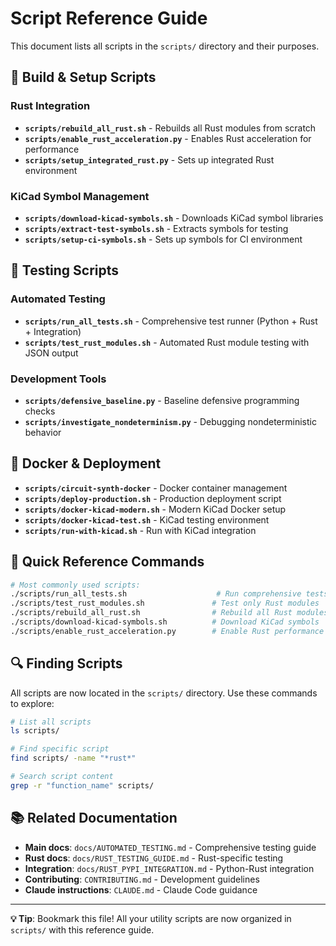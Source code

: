 # Script Reference Guide

This document lists all scripts in the `scripts/` directory and their purposes.

## 🔧 **Build & Setup Scripts**

### Rust Integration
- **`scripts/rebuild_all_rust.sh`** - Rebuilds all Rust modules from scratch
- **`scripts/enable_rust_acceleration.py`** - Enables Rust acceleration for performance
- **`scripts/setup_integrated_rust.py`** - Sets up integrated Rust environment

### KiCad Symbol Management  
- **`scripts/download-kicad-symbols.sh`** - Downloads KiCad symbol libraries
- **`scripts/extract-test-symbols.sh`** - Extracts symbols for testing
- **`scripts/setup-ci-symbols.sh`** - Sets up symbols for CI environment

## 🧪 **Testing Scripts**

### Automated Testing
- **`scripts/run_all_tests.sh`** - Comprehensive test runner (Python + Rust + Integration)
- **`scripts/test_rust_modules.sh`** - Automated Rust module testing with JSON output

### Development Tools
- **`scripts/defensive_baseline.py`** - Baseline defensive programming checks
- **`scripts/investigate_nondeterminism.py`** - Debugging nondeterministic behavior

## 🐳 **Docker & Deployment**

- **`scripts/circuit-synth-docker`** - Docker container management
- **`scripts/deploy-production.sh`** - Production deployment script
- **`scripts/docker-kicad-modern.sh`** - Modern KiCad Docker setup
- **`scripts/docker-kicad-test.sh`** - KiCad testing environment
- **`scripts/run-with-kicad.sh`** - Run with KiCad integration

## 📖 **Quick Reference Commands**

```bash
# Most commonly used scripts:
./scripts/run_all_tests.sh                    # Run comprehensive tests
./scripts/test_rust_modules.sh               # Test only Rust modules
./scripts/rebuild_all_rust.sh                # Rebuild all Rust modules
./scripts/download-kicad-symbols.sh          # Download KiCad symbols
./scripts/enable_rust_acceleration.py        # Enable Rust performance
```

## 🔍 **Finding Scripts**

All scripts are now located in the `scripts/` directory. Use these commands to explore:

```bash
# List all scripts
ls scripts/

# Find specific script
find scripts/ -name "*rust*"

# Search script content  
grep -r "function_name" scripts/
```

## 📚 **Related Documentation**

- **Main docs**: `docs/AUTOMATED_TESTING.md` - Comprehensive testing guide
- **Rust docs**: `docs/RUST_TESTING_GUIDE.md` - Rust-specific testing
- **Integration**: `docs/RUST_PYPI_INTEGRATION.md` - Python-Rust integration
- **Contributing**: `CONTRIBUTING.md` - Development guidelines
- **Claude instructions**: `CLAUDE.md` - Claude Code guidance

---

**💡 Tip**: Bookmark this file! All your utility scripts are now organized in `scripts/` with this reference guide.
